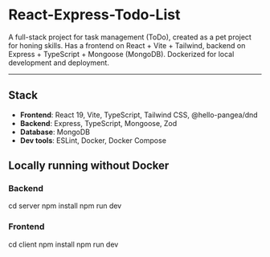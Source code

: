 # React-Express-Todo-List

A full-stack project for task management (ToDo), created as a pet project for honing skills.
Has a frontend on React + Vite + Tailwind, backend on Express + TypeScript + Mongoose (MongoDB).
Dockerized for local development and deployment.

---

## Stack

- **Frontend**: React 19, Vite, TypeScript, Tailwind CSS, @hello-pangea/dnd
- **Backend**: Express, TypeScript, Mongoose, Zod
- **Database**: MongoDB
- **Dev tools**: ESLint, Docker, Docker Compose

## Locally running without Docker

### Backend

cd server
npm install
npm run dev

### Frontend

cd client
npm install
npm run dev

